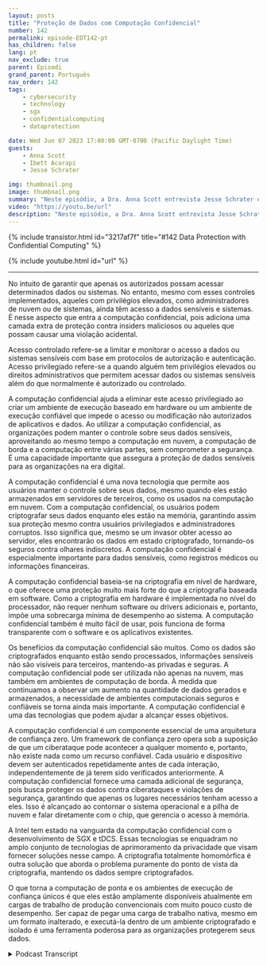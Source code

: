 ```yaml
---
layout: posts
title: "Proteção de Dados com Computação Confidencial"
number: 142
permalink: episode-EDT142-pt
has_children: false
lang: pt
nav_exclude: true
parent: Episodi
grand_parent: Português
nav_order: 142
tags:
    - cybersecurity
    - technology
    - sgx
    - confidentialcomputing
    - dataprotection

date: Wed Jun 07 2023 17:00:00 GMT-0700 (Pacific Daylight Time)
guests:
    - Anna Scott
    - Ibett Acarapi
    - Jesse Schrater

img: thumbnail.png
image: thumbnail.png
summary: "Neste episódio, a Dra. Anna Scott entrevista Jesse Schrater e Ibett Acarapi sobre como proteger dados usando computação confidencial."
video: "https://youtu.be/url"
description: "Neste episódio, a Dra. Anna Scott entrevista Jesse Schrater e Ibett Acarapi sobre como proteger dados usando computação confidencial."
---
```


<div>
{% include transistor.html id="3217af7f" title="#142 Data Protection with Confidential Computing" %}

{% include youtube.html id="url" %}
</div>

---

No intuito de garantir que apenas os autorizados possam acessar determinados dados ou sistemas. No entanto, mesmo com esses controles implementados, aqueles com privilégios elevados, como administradores de nuvem ou de sistemas, ainda têm acesso a dados sensíveis e sistemas. É nesse aspecto que entra a computação confidencial, pois adiciona uma camada extra de proteção contra insiders maliciosos ou aqueles que possam causar uma violação acidental.

Acesso controlado refere-se a limitar e monitorar o acesso a dados ou sistemas sensíveis com base em protocolos de autorização e autenticação. Acesso privilegiado refere-se a quando alguém tem privilégios elevados ou direitos administrativos que permitem acessar dados ou sistemas sensíveis além do que normalmente é autorizado ou controlado.

A computação confidencial ajuda a eliminar este acesso privilegiado ao criar um ambiente de execução baseado em hardware ou um ambiente de execução confiável que impede o acesso ou modificação não autorizados de aplicativos e dados. Ao utilizar a computação confidencial, as organizações podem manter o controle sobre seus dados sensíveis, aproveitando ao mesmo tempo a computação em nuvem, a computação de borda e a computação entre várias partes, sem comprometer a segurança. É uma capacidade importante que assegura a proteção de dados sensíveis para as organizações na era digital.

A computação confidencial é uma nova tecnologia que permite aos usuários manter o controle sobre seus dados, mesmo quando eles estão armazenados em servidores de terceiros, como os usados na computação em nuvem. Com a computação confidencial, os usuários podem criptografar seus dados enquanto eles estão na memória, garantindo assim sua proteção mesmo contra usuários privilegiados e administradores corruptos. Isso significa que, mesmo se um invasor obter acesso ao servidor, eles encontrarão os dados em estado criptografado, tornando-os seguros contra olhares indiscretos. A computação confidencial é especialmente importante para dados sensíveis, como registros médicos ou informações financeiras.

A computação confidencial baseia-se na criptografia em nível de hardware, o que oferece uma proteção muito mais forte do que a criptografia baseada em software. Como a criptografia em hardware é implementada no nível do processador, não requer nenhum software ou drivers adicionais e, portanto, impõe uma sobrecarga mínima de desempenho ao sistema. A computação confidencial também é muito fácil de usar, pois funciona de forma transparente com o software e os aplicativos existentes.

Os benefícios da computação confidencial são muitos. Como os dados são criptografados enquanto estão sendo processados, informações sensíveis não são visíveis para terceiros, mantendo-as privadas e seguras. A computação confidencial pode ser utilizada não apenas na nuvem, mas também em ambientes de computação de borda. À medida que continuamos a observar um aumento na quantidade de dados gerados e armazenados, a necessidade de ambientes computacionais seguros e confiáveis se torna ainda mais importante. A computação confidencial é uma das tecnologias que podem ajudar a alcançar esses objetivos.

A computação confidencial é um componente essencial de uma arquitetura de confiança zero. Um framework de confiança zero opera sob a suposição de que um ciberataque pode acontecer a qualquer momento e, portanto, não existe nada como um recurso confiável. Cada usuário e dispositivo devem ser autenticados repetidamente antes de cada interação, independentemente de já terem sido verificados anteriormente. A computação confidencial fornece uma camada adicional de segurança, pois busca proteger os dados contra ciberataques e violações de segurança, garantindo que apenas os lugares necessários tenham acesso a eles. Isso é alcançado ao contornar o sistema operacional e a pilha de nuvem e falar diretamente com o chip, que gerencia o acesso à memória.

A Intel tem estado na vanguarda da computação confidencial com o desenvolvimento de SGX e tDCS. Essas tecnologias se enquadram no amplo conjunto de tecnologias de aprimoramento da privacidade que visam fornecer soluções nesse campo. A criptografia totalmente homomórfica é outra solução que aborda o problema puramente do ponto de vista da criptografia, mantendo os dados sempre criptografados.

O que torna a computação de ponta e os ambientes de execução de confiança únicos é que eles estão amplamente disponíveis atualmente em cargas de trabalho de produção convencionais com muito pouco custo de desempenho. Ser capaz de pegar uma carga de trabalho nativa, mesmo em um formato inalterado, e executá-la dentro de um ambiente criptografado e isolado é uma ferramenta poderosa para as organizações protegerem seus dados.



<details>
<summary> Podcast Transcript </summary>

<p></p>

</details>
